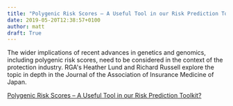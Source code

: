 ```yaml
---
title: "Polygenic Risk Scores – A Useful Tool in our Risk Prediction Toolkit?"
date: 2019-05-20T12:38:57+0100
author: matt
draft: True
---
```

The wider implications of recent advances in genetics and genomics, including polygenic risk scores, need to be considered in the context of the protection industry. RGA's Heather Lund and Richard Russell explore the topic in depth in the Journal of the Association of Insurance Medicine of Japan.

[ Polygenic Risk Scores – A Useful Tool in our Risk Prediction Toolkit? ]( https://www.rgare.com/knowledge-center/media/articles/polygenic-risk-scores-a-useful-tool-in-our-risk-prediction-toolkit )
